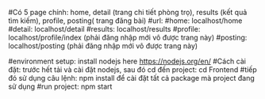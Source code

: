 #Có 5 page chính: home, detail (trang chi tiết phòng trọ), results (kết quả tìm kiếm), profile, posting( trang đăng bài)
#url:
#home: localhost/home
#detail: localhost/detail
#results: localhost/results 
#profile: localhost/profile/index (phải đăng nhập mới vô được trang này)
#posting: localhost/posting (phải đăng nhập mới vô được trang này)

#environment setup: install nodejs here https://nodejs.org/en/
#Cách cài đặt: trước hết tải và cài đặt nodejs, sau đó cd đến project: cd Frontend 
#tiếp đó sử dụng câu lệnh: npm install để cài đặt tất cả package mà project đang sử dụng
#run project: npm start

